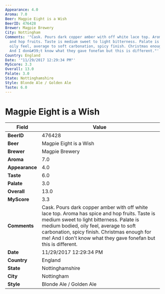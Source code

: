 ```yaml
---
Appearance: 4.0
Aroma: 7.0
Beer: Magpie Eight is a Wish
BeerID: 476428
Brewer: Magpie Brewery
City: Nottingham
Comments: '"Cask. Pours dark copper amber with off white lace top. Aroma has spice
  and hop fruits. Taste is medium sweet to light bitterness. Palate is medium bodied,
  oily feel, average to soft carbonation, spicy finish. Christmas enough for me&#033;
  And I don&#39;t know what they gave fonefan but this is different."'
Country: England
Date: '"11/29/2017 12:29:34 PM"'
MyScore: 3.3
Overall: 13.0
Palate: 3.0
State: Nottinghamshire
Style: Blonde Ale / Golden Ale
Taste: 6.0
---
```


# Magpie Eight is a Wish

| Field         | Value |
|---------------|-------|
| **BeerID** | 476428 |
| **Beer** | Magpie Eight is a Wish |
| **Brewer** | Magpie Brewery |
| **Aroma** | 7.0 |
| **Appearance** | 4.0 |
| **Taste** | 6.0 |
| **Palate** | 3.0 |
| **Overall** | 13.0 |
| **MyScore** | 3.3 |
| **Comments** | Cask. Pours dark copper amber with off white lace top. Aroma has spice and hop fruits. Taste is medium sweet to light bitterness. Palate is medium bodied, oily feel, average to soft carbonation, spicy finish. Christmas enough for me&#033; And I don&#39;t know what they gave fonefan but this is different. |
| **Date** | 11/29/2017 12:29:34 PM |
| **Country** | England |
| **State** | Nottinghamshire |
| **City** | Nottingham |
| **Style** | Blonde Ale / Golden Ale |
